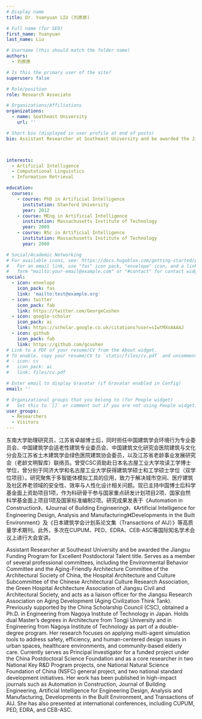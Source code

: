 ```yaml
---
# Display name
title: Dr. Yuanyuan LIU (刘原原)

# Full name (for SEO)
first_name: Yuanyuan
last_name: Liu

# Username (this should match the folder name)
authors:
  - 刘原原 

# Is this the primary user of the site?
superuser: false

# Role/position
role: Research Associate

# Organizations/Affiliations
organizations:
  - name: Southeast University
    url: ''

# Short bio (displayed in user profile at end of posts)
bio: Assistant Researcher at Southeast University and be awarded the Jiangsu Funding Program for Excellent Postdoctoral Talent title. Serves as a member of several professional committees, including the Environmental Behavior Committee and the Aging-Friendly Architecture Committee of the Architectural Society of China, the Hospital Architecture and Culture Subcommittee of the Chinese Architectural Culture Research Association, the Green Hospital Architecture Association of Jiangsu Civil and Architectural Society, and acts as a liaison officer for the Jiangsu Research Association on Aging Development (Aging Civilization Think Tank).



interests:
  - Artificial Intelligence
  - Computational Linguistics
  - Information Retrieval

education:
  courses:
    - course: PhD in Artificial Intelligence
      institution: Stanford University
      year: 2012
    - course: MEng in Artificial Intelligence
      institution: Massachusetts Institute of Technology
      year: 2009
    - course: BSc in Artificial Intelligence
      institution: Massachusetts Institute of Technology
      year: 2008

# Social/Academic Networking
# For available icons, see: https://docs.hugoblox.com/getting-started/page-builder/#icons
#   For an email link, use "fas" icon pack, "envelope" icon, and a link in the
#   form "mailto:your-email@example.com" or "#contact" for contact widget.
social:
  - icon: envelope
    icon_pack: fas
    link: 'mailto:test@example.org'
  - icon: twitter
    icon_pack: fab
    link: https://twitter.com/GeorgeCushen
  - icon: google-scholar
    icon_pack: ai
    link: https://scholar.google.co.uk/citations?user=sIwtMXoAAAAJ
  - icon: github
    icon_pack: fab
    link: https://github.com/gcushen
# Link to a PDF of your resume/CV from the About widget.
# To enable, copy your resume/CV to `static/files/cv.pdf` and uncomment the lines below.
# - icon: cv
#   icon_pack: ai
#   link: files/cv.pdf

# Enter email to display Gravatar (if Gravatar enabled in Config)
email: ''

# Organizational groups that you belong to (for People widget)
#   Set this to `[]` or comment out if you are not using People widget.
user_groups:
  - Researchers
  - Visitors
---
```


东南大学助理研究员，江苏省卓越博士后，同时担任中国建筑学会环境行为专业委员会、中国建筑学会适老性建筑专业委员会、中国建筑文化研究会医院建筑与文化分会及江苏省土木建筑学会绿色医院建筑协会委员，以及江苏省老龄事业发展研究会（老龄文明智库）联络员。曾受CSC资助赴日本名古屋工业大学攻读工学博士学位，曾分别于同济大学和名古屋工业大学获得建筑学硕士和工学硕士学位（双学位项目）。研究聚焦于多智能体模拟工具的应用，致力于解决城市空间、医疗建筑及社区养老领域的安全性、效率与人性化设计相关问题。现已主持中国博士后科学基金面上资助项目1项，作为科研骨干参与国家重点研发计划项目2项、国家自然科学基金面上项目1项及国家标准编制2项。研究成果发表于《Automation in Construction》、《Journal of Building Engineering》、《Artificial Intelligence for Engineering Design, Analysis and Manufacturing》《Developments in the Built Environment》及《日本建筑学会计划系论文集（Transactions of AIJ）》等高质量学术期刊。此外，多次在CUPUM、PED、EDRA、CEB-ASC等国际知名学术会议上进行大会宣讲。

Assistant Researcher at Southeast University and be awarded the Jiangsu Funding Program for Excellent Postdoctoral Talent title. Serves as a member of several professional committees, including the Environmental Behavior Committee and the Aging-Friendly Architecture Committee of the Architectural Society of China, the Hospital Architecture and Culture Subcommittee of the Chinese Architectural Culture Research Association, the Green Hospital Architecture Association of Jiangsu Civil and Architectural Society, and acts as a liaison officer for the Jiangsu Research Association on Aging Development (Aging Civilization Think Tank).
Previously supported by the China Scholarship Council (CSC), obtained a Ph.D. in Engineering from Nagoya Institute of Technology in Japan. Holds dual Master’s degrees in Architecture from Tongji University and in Engineering from Nagoya Institute of Technology as part of a double-degree program.
Her research focuses on applying multi-agent simulation tools to address safety, efficiency, and human-centered design issues in urban spaces, healthcare environments, and community-based elderly care. Currently serves as Principal Investigator for a funded project under the China Postdoctoral Science Foundation and as a core researcher in two National Key R&D Program projects, one National Natural Science Foundation of China (NSFC) general project, and two national standard development initiatives.
Her work has been published in high-impact journals such as Automation in Construction, Journal of Building Engineering, Artificial Intelligence for Engineering Design, Analysis and Manufacturing, Developments in the Built Environment, and Transactions of AIJ. She has also presented at international conferences, including CUPUM, PED, EDRA, and CEB-ASC.

